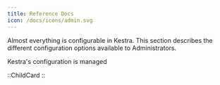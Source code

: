 ```yaml
---
title: Reference Docs
icon: /docs/icons/admin.svg
---
```


Almost everything is configurable in Kestra. This section describes the different configuration options available to Administrators.

Kestra's configuration is managed 

::ChildCard
::

